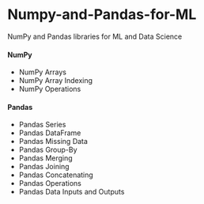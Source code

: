 # Numpy-and-Pandas-for-ML
NumPy and Pandas libraries for ML and Data Science 
<h4>NumPy</h4>
<ul>
  <li>NumPy Arrays</li>
  <li>NumPy Array Indexing</li>
  <li>NumPy Operations</li>
</ul>

<h4>Pandas</h4>
<ul>
  <li>Pandas Series</li>
  <li>Pandas DataFrame</li>
  <li>Pandas Missing Data</li>
  <li>Pandas Group-By</li>
  <li>Pandas Merging</li>
  <li>Pandas Joining</li>
  <li>Pandas Concatenating</li>
  <li>Pandas Operations</li>
  <li>Pandas Data Inputs and Outputs</li>
</ul>

